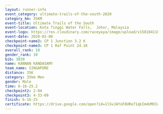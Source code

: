 ```yaml
--- 
layout: runner-info 
event_category: ultimate-trails-of-the-south-2020 
category_km: 35KM 
event-title: Ultimate Trails of the South 
event-location: Kota Tinggi Water Falls,  Johor, Malaysia 
event-logo: https://res.cloudinary.com/raceyaya/image/upload/v1581841103/logo/2020/ultimate-trails-2020_i93dfj.jpg 
event-date: 2020-02-08 
checkpoint-name2: CP 1 Junction 3.2 K 
checkpoint-name3: CP 1 Raf Point 24.1K 
overall_rank: 10
gender_rank: 10
bib: 3039
name: KANNAN KANDASAMY
team_name: SINGAPORE
distance: 35K
category: 35km Men
gender: Male
time: 6-16-25.2
checkpoint2: 2-04
checkpoint3: 4-33-09
finish: 6-16-25
certificate: https://drive.google.com/open?id=1lSvJAYoF8URe71qkIm4UMXIcA043d5ID
--- 
```

